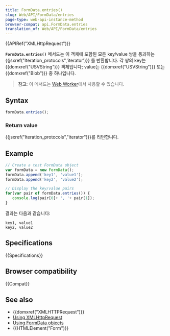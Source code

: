 ```yaml
---
title: FormData.entries()
slug: Web/API/FormData/entries
page-type: web-api-instance-method
browser-compat: api.FormData.entries
translation_of: Web/API/FormData/entries
---
```

{{APIRef("XMLHttpRequest")}}

**`FormData.entries()`** 메서드는 이 객체에 포함된 모든 key/value 쌍을 통과하는 {{jsxref("Iteration_protocols",'iterator')}} 를 반환합니다. 각 쌍의 key는  {{domxref("USVString")}} 객체입니다; value는 {{domxref("USVString")}} 또는 {{domxref("Blob")}} 중 하나입니다.

> **참고:** 이 메서드는 [Web Worker](/ko/docs/Web/API/Web_Workers_API)에서 사용할 수 있습니다.

## Syntax

```js
formData.entries();
```

### Return value

{{jsxref("Iteration_protocols","iterator")}}를 리턴합니다.

## Example

```js
// Create a test FormData object
var formData = new FormData();
formData.append('key1', 'value1');
formData.append('key2', 'value2');

// Display the key/value pairs
for(var pair of formData.entries()) {
   console.log(pair[0]+ ', '+ pair[1]);
}
```

결과는 다음과 같습니다:

```
key1, value1
key2, value2
```

## Specifications

{{Specifications}}

## Browser compatibility

{{Compat}}

## See also

- {{domxref("XMLHTTPRequest")}}
- [Using XMLHttpRequest](/en-US/docs/DOM/XMLHttpRequest/Using_XMLHttpRequest "Using XMLHttpRequest")
- [Using FormData objects](/en-US/docs/DOM/XMLHttpRequest/FormData/Using_FormData_Objects "DOM/XMLHttpRequest/FormData/Using_FormData_objects")
- {{HTMLElement("Form")}}
